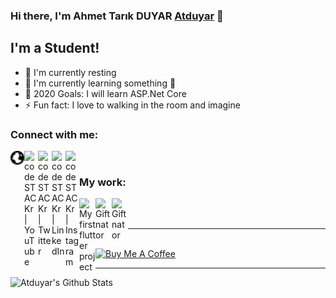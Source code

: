 ### Hi there, I'm Ahmet Tarık DUYAR [Atduyar][website] 👋

## I'm a Student!
- 🤒 I'm currently resting
- 🌱 I'm currently learning something 🤣
- 🥅 2020 Goals: I will learn ASP.Net Core
- ⚡ Fun fact: I love to walking in the room and imagine

### Connect with me:

[<img align="left" alt="codeSTACKr.com" width="22px" src="https://raw.githubusercontent.com/iconic/open-iconic/master/svg/globe.svg" />][website]
[<img align="left" alt="codeSTACKr | YouTube" width="22px" src="https://cdn.jsdelivr.net/npm/simple-icons@v3/icons/youtube.svg" />][youtube]
[<img align="left" alt="codeSTACKr | Twitter" width="22px" src="https://cdn.jsdelivr.net/npm/simple-icons@v3/icons/twitter.svg" />][twitter]
[<img align="left" alt="codeSTACKr | LinkedIn" width="22px" src="https://cdn.jsdelivr.net/npm/simple-icons@v3/icons/linkedin.svg" />][linkedin]
[<img align="left" alt="codeSTACKr | Instagram" width="22px" src="https://cdn.jsdelivr.net/npm/simple-icons@v3/icons/instagram.svg" />][instagram]

<br />

### My work:

[<img align="left" alt="My first flutter project" width="26px" src="http://www.atduyar.com/ckdepi/icons/Icon-512.png" />][ckdepi]
[<img align="left" alt="Giftnator" width="26px" src="https://pics.clipartpng.com/Gift_Box_in_Red_PNG_Clipart-276.png" />][giftnator]
[<img align="left" alt="Giftnator" width="26px" src="http://www.gstatic.com/android/market_images/web/favicon_v2.ico" />][playstore]

<br />
<br />

---

<br />
<a href="https://www.buymeacoffee.com/Atduyar" target="_blank"><img src="https://cdn.buymeacoffee.com/buttons/arial-orange.png" alt="Buy Me A Coffee" style="height: 25px !important;width: 108px !important;" ></a>
<br />

---

<img align="left" alt="Atduyar's Github Stats" src="https://github-readme-stats.vercel.app/api?username=Atduyar&show_icons=true&hide_border=true&theme=algolia" />

[website]: http://www.atduyar.com/wp/
[twitter]: https://twitter.com/atduyar
[youtube]: https://www.youtube.com/channel/UCC_A8qsGhbQYuCYqS82cgTA
[instagram]: https://www.instagram.com/atduyar/
[linkedin]: https://www.linkedin.com/in/ahmet-tar%C4%B1k-duyar-106051137/

[ckdepi]: http://www.atduyar.com/ckdepi/index.html#/
[giftnator]: http://www.atduyar.com/giftnator/
[playstore]: https://play.google.com/store/search?q=pub%3ANothingness&c=apps&gl=TR

